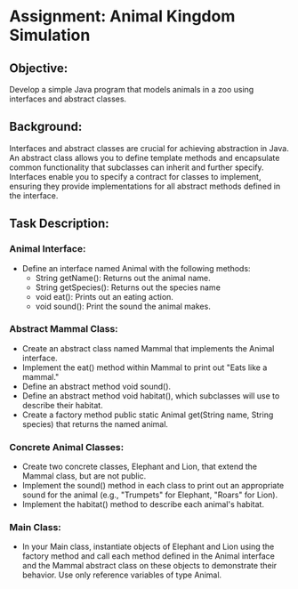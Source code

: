 # Assignment: Animal Kingdom Simulation

## Objective: 
Develop a simple Java program that models animals in a zoo using interfaces and abstract classes.

## Background: 
Interfaces and abstract classes are crucial for achieving abstraction in Java. An abstract class allows you to define template methods and encapsulate common functionality that subclasses can inherit and further specify. Interfaces enable you to specify a contract for classes to implement, ensuring they provide implementations for all abstract methods defined in the interface.

## Task Description:

### Animal Interface: 
- Define an interface named Animal with the following methods: 
  - String getName(): Returns out the animal name.
  - String getSpecies(): Returns out the species name 
  - void eat(): Prints out an eating action. 
  - void sound(): Print the sound the animal makes.

### Abstract Mammal Class: 
- Create an abstract class named Mammal that implements the Animal interface.
- Implement the eat() method within Mammal to print out "Eats like a mammal."
- Define an abstract method void sound().
- Define an abstract method void habitat(), which subclasses will use to describe their habitat.
- Create a factory method public static Animal get(String name, String species) that returns the named animal.

### Concrete Animal Classes:
- Create two concrete classes, Elephant and Lion, that extend the Mammal class, but are not public.
- Implement the sound() method in each class to print out an appropriate sound for the animal (e.g., "Trumpets" for Elephant, "Roars" for Lion).
- Implement the habitat() method to describe each animal's habitat.

###  Main Class: 
- In your Main class, instantiate objects of Elephant and Lion using the factory method and call each method defined in the Animal interface and the Mammal abstract class on these objects to demonstrate their behavior. Use only reference variables of type Animal.
